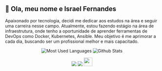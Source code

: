 ## 👋 Ola, meu nome e Israel Fernandes

Apaixonado por tecnologia, decidi me dedicar aos estudos na área e seguir uma carreira nesse campo. Atualmente, estou fazendo estágio na área de infraestrutura, onde tenho a oportunidade de aprender ferramentas de DevOps como Docker, Kubernetes, Ansible. Meu objetivo é me aprimorar a cada dia, buscando ser um profissional melhor e mais capacitado.
<div align="center">



![Most Used Languages](https://github-readme-stats.vercel.app/api/top-langs/?username=israellgg&hide=java&layout=compact&theme=tokyonight) ![Github Stats](https://github-readme-stats.vercel.app/api?username=israellgg&show_icons=true&theme=tokyonight) 

</div>
<!-- REDES SOCIAIS -->
<div align="center">

  <a href="https://www.instagram.com/israelfernandesdev/" target="_blank"><img src="https://img.shields.io/badge/-Instagram-%23E4405F?style=for-the-badge&logo=instagram&logoColor=white" target="_blank"></a>
  <a href="https://www.linkedin.com/in/israel-fernandes-dev/" target="_blank"><img src="https://img.shields.io/badge/-LinkedIn-%230077B5?style=for-the-badge&logo=linkedin&logoColor=white" target="_blank"></a> <a href="mailto:israellgg@gmail.com" target="_blank"><img src="https://play-lh.googleusercontent.com/D1Dz2BjPYev_oyksKXsdtAS66a_2Ql-sklpzTnwR9lqnDG_P5lAJEtfR70FudJ0XMA=s48-rw" style='width: 28px' target="_blank"></a>  

  
</div>